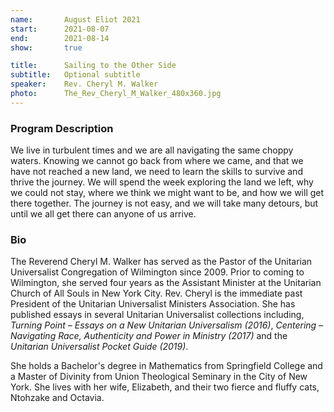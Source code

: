 ```yaml
---
name:       August Eliot 2021
start:      2021-08-07
end:        2021-08-14
show:       true

title:      Sailing to the Other Side
subtitle:   Optional subtitle
speaker:    Rev. Cheryl M. Walker
photo:      The_Rev_Cheryl_M_Walker_480x360.jpg
---
```


### Program Description

We live in turbulent times and we are all navigating the same choppy waters. Knowing we cannot go back from where we came, and that we have not reached a new land, we need to learn the skills to survive and thrive the journey. We will spend the week exploring the land we left, why we could not stay, where we think we might want to be, and how we will get there together. The journey is not easy, and we will take many detours, but until we all get there can anyone of us arrive.

### Bio

The Reverend Cheryl M. Walker has served as the Pastor of the Unitarian Universalist Congregation of Wilmington since 2009. Prior to coming to Wilmington, she served four years as the Assistant Minister at the Unitarian Church of All Souls in New York City. Rev. Cheryl is the immediate past President of the Unitarian Universalist Ministers Association. She has published essays in several Unitarian Universalist collections including, *Turning Point – Essays on a New Unitarian Universalism (2016)*, *Centering – Navigating Race, Authenticity and Power in Ministry (2017)* and the *Unitarian Universalist Pocket Guide (2019)*.

She holds a Bachelor's degree in Mathematics from Springfield College and a Master of Divinity from Union Theological Seminary in the City of New York. She lives with her wife, Elizabeth, and their two fierce and fluffy cats, Ntohzake and Octavia.